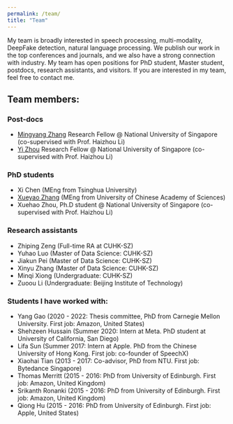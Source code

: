 ```yaml
---
permalink: /team/
title: "Team"
---
```


<!-- # Team Profile -->

My team is broadly interested in speech processing, multi-modality, DeepFake detection, natural language processing. We publish our work in the top conferences and journals, and we also have a strong connection with industry. My team has open positions for PhD student, Master student, postdocs, research assistants, and visitors. If you are interested in my team, feel free to contact me.

## Team members:

### Post-docs

- [Mingyang Zhang](https://arkhamimp.github.io/) Research Fellow @ National University of Singapore (co-supervised with Prof. Haizhou Li)
- [Yi Zhou](https://scholar.google.com/citations?user=_POzpM4AAAAJ&hl=en) Research Fellow @ National University of Singapore (co-supervised with Prof. Haizhou Li)

### PhD students

- Xi Chen (MEng from Tsinghua University)
- [Xueyao Zhang](https://www.zhangxueyao.com/) (MEng from University of Chinese Academy of Sciences)
- Xuehao Zhou, Ph.D student @ National University of Singapore (co-supervised with Prof. Haizhou Li)

### Research assistants

- Zhiping Zeng (Full-time RA at CUHK-SZ)
- Yuhao Luo (Master of Data Science: CUHK-SZ)
- Jiakun Pei (Master of Data Science: CUHK-SZ)
- Xinyu Zhang (Master of Data Science: CUHK-SZ)
- Minqi Xiong (Undergraduate: CUHK-SZ)
- Zuoou Li (Undergraduate: Beijing Institute of Technology)

### Students I have worked with:

- Yang Gao (2020 - 2022: Thesis committee, PhD from Carnegie Mellon University. First job: Amazon, United States)
- Shehzeen Hussain (Summer 2020: Intern at Meta. PhD student at University of California, San Diego)
- Lifa Sun (Summer 2017: Intern at Apple. PhD from the Chinese University of Hong Kong. First job: co-founder of SpeechX)
- Xiaohai Tian (2013 - 2017: Co-advisor, PhD from NTU. First job: Bytedance Singapore)
- Thomas Merritt (2015 - 2016: PhD from University of Edinburgh. First job: Amazon, United Kingdom)
- Srikanth Ronanki (2015 - 2016: PhD from University of Edinburgh. First job: Amazon, United Kingdom)
- Qiong Hu (2015 - 2016: PhD from University of Edinburgh. First job: Apple, United States)
